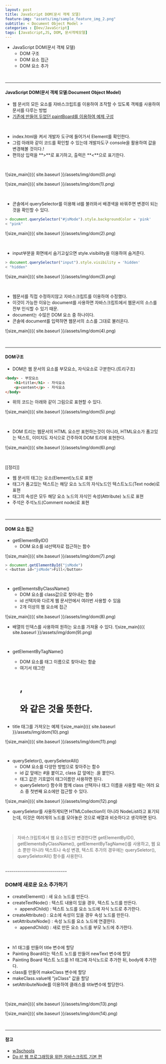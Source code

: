 ```yaml
---
layout: post
title: JavaScript DOM(문서 객체 모델)
feature-img: "assets/img/sample_feature_img_2.png"
subtitle: < Document Object Model >
categories : [Dev/JavaScript]
tags: [JavaScript,JS, DOM, 문서객체모델]
---
```


- JavaScript DOM(문서 객체 모델)
	- DOM 구조
	- DOM 요소 접근
	- DOM 요소 추가

<br>

-----------------------

#### JavaScript DOM(문서 객체 모델:Document Object Model)
- 웹 문서의 모든 요소를 자바스크립트를 이용하여 조작할 수 있도록 객체를 사용하여 문서를 다루는 방법
- [기존에 만들어 두었던 paintBoard를 이용하여 예제 구성](https://github.com/BoKyeong-Kim/JavaScript/tree/master/paintBoard)

<br>

- index.html을 켜서 개발자 도구에 들어가서 Element를 확인한다.
- 그럼 아래와 같이 코드를 확인할 수 있는데 개발자도구 console을 활용하여 값을 변경해볼 것이다.!
- 편의상 입력을 **>**로 표기하고, 출력은 **<**으로 표기한다.

<br>

![size_main]({{ site.baseurl }}/assets/img/dom(0).png)

![size_main]({{ site.baseurl }}/assets/img/dom(1).png)

<br>

- 콘솔에서 querySelector를 이용해 id를 불러와서 배경색을 바꿔주면 변경이 되는 것을 확인할 수 있다.

``` javascript
> document.querySelector("#jsMode").style.backgroundColor = 'pink'
< "pink"
```

![size_main]({{ site.baseurl }}/assets/img/dom(2).png)

<br>

- input부분을 화면에서 숨기고싶으면 style.visibility을 이용하여 숨겨준다.


``` javascript
> document.querySelector("input").style.visibility = 'hidden'
< "hidden"
```

![size_main]({{ site.baseurl }}/assets/img/dom(3).png)

<br>

- 웹문서를 직접 수정하지않고 자바스크립트를 이용하여 수정했다.
- 이것이 가능한 이유는 document를 사용하면 자바스크립트에서 웹문서의 소스를 전부 인식할 수 있기 때문.
- document는 수많은 DOM 요소 중 하나이다.
- 콘솔에 document를 입력하면 웹문서의 소스를 그대로 불러온다.


![size_main]({{ site.baseurl }}/assets/img/dom(4).png)

<br>

---------------------------------------

#### DOM구조
- DOM은 웹 문서의 요소를 부모요소, 자식요소로 구분한다.(트리구조)

``` html
<body> - 부모요소
	<h1>title</h1> - 자식요소
	<p>content</p> - 자식요소
</body>
```

- 위의 코드는 아래와 같이 그림으로 표현할 수 있다.

![size_main]({{ site.baseurl }}/assets/img/dom(5).png)

<br>

- DOM 트리는 웹문서의 HTML 요소만 표현하는것이 아니라, HTML요소가 품고있는 텍스트, 이미지도 자식으로 간주하여 DOM 트리에 표현한다.

![size_main]({{ site.baseurl }}/assets/img/dom(6).png)

<br>

[[정리]]
- 웹 문서의 태그는 요소(Element)노드로 표현
- 태그가 품고있는 텍스트는 해당 요소 노드의 자식노드인 텍스트노드(Text node)로 표현
- 태그의 속성은 모두 해당 요소 노드의 자식인 속성(Attribute) 노드로 표현
- 주석은 주석노드(Comment node)로 표현

<br>

-------------

#### DOM 요소 접근
- getElementByID() 
	- DOM 요소를 id선택자로 접근하는 함수

![size_main]({{ site.baseurl }}/assets/img/dom(7).png)


``` javascript
> document.getElementById("jsMode")
< <button id=​"jsMode">​Fill​</button>​
```

<br>

- getElementsByClassName()
	- DOM 요소를 class값으로 찾아내는 함수
	- id 선택자와 다르게 웹 문서안에서 여러번 사용할 수 있음
	- 2개 이상의 웹 요소에 접근

![size_main]({{ site.baseurl }}/assets/img/dom(8).png)


- 배열의 인덱스를 사용하여 원하는 요소를 가져올 수 있다.
![size_main]({{ site.baseurl }}/assets/img/dom(9).png)

<br>

- getElementByTagName()
	- DOM 요소를 태그 이름으로 찾아내는 함숱
	- 여기서 태그란 <h1>, <p>와 같은 것을 뜻한다.

- title 태그를 가져오는 예제
![size_main]({{ site.baseurl }}/assets/img/dom(10).png)

![size_main]({{ site.baseurl }}/assets/img/dom(11).png)

<br>

- querySeletor(), querySeletorAll()
	- DOM 요소를 다양한 방법으로 찾아주는 함수
	- id 값 앞에는 #을 붙이고, class 값 앞에는 .을 붙인다.
	- 태그 값은 기호없이 태그이름만 사용하면 된다.
	- querySeletor() 함수와 함께 class 선택자나 태그 이름을 사용할 때는 여러 요소 중 첫번째 요소에만 접근할 수 있다.

![size_main]({{ site.baseurl }}/assets/img/dom(12).png)

- querySeletor를 사용하게되면 HTMLCollection이 아니라 NodeList라고 표기되는데, 이것은 여러개의 노드를 모아놓은 것으로 배열과 비슷하다고 생각하면 된다.


<br>

> 자바스크립트에서 웹 요소정도만 변경한다면 getElementByID(), getElementsByClassName(), getElementByTagName()를 사용하고, 웹 요소 뿐만 아니라 텍스트나 속성 변경, 텍스트 추가의 경우에는 querySeletor(), querySeletorAll() 함수를 사용한다.

<br>
-------------------------------

### DOM에 새로운 요소 추가하기
- createElement() : 새 요소 노드를 만든다.
- createTextNode() : 텍스트 내용이 있을 경우, 텍스트 노드를 만든다.
	- appendChild() : 텍스트 노드를 요소 노드에 자식 노드로 추가한다.
- createAttribute() : 요소에 속성이 있을 경우 속성 노드를 만든다.
- setAttributeNode() : 속성 노드를 요소 노드에 연결한다.
	- appendChild() : 새로 만든 요소 노드를 부모 노드에 추가한다.

<br>

- h1 태그를 만들어 title 변수에 할당
- Painting Board라는 텍스트 노드를 만들어 newText 변수에 할당
- Painting Board 텍스트 노드를 h1 태그에 자식노드로 추가한 뒤, body에 추가한다.
- class를 만들어 makeClass 변수에 할당
- makeClass.value에 "jsClass" 값을 할당 
- setAttributeNode를 이용하여 클래스를 title변수에 할당한다.

<br>

![size_main]({{ site.baseurl }}/assets/img/dom(13).png)

![size_main]({{ site.baseurl }}/assets/img/dom(14).png)

<br>

----------------

#### 참고
- [w3schools](https://www.w3schools.com/js/js_htmldom.asp)
- [Do it! 웹 프로그래밍을 위한 자바스크립트 기본 편](https://book.naver.com/bookdb/book_detail.nhn?bid=14650274)


<br>
